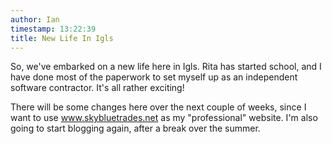 ```yaml
---
author: Ian
timestamp: 13:22:39
title: New Life In Igls
---
```

So, we've embarked on a new life here in Igls.  Rita has started
school, and I have done most of the paperwork to set myself up as an
independent software contractor.  It's all rather exciting!

There will be some changes here over the next couple of weeks, since I
want to use www.skybluetrades.net as my "professional" website.  I'm
also going to start blogging again, after a break over the summer.
